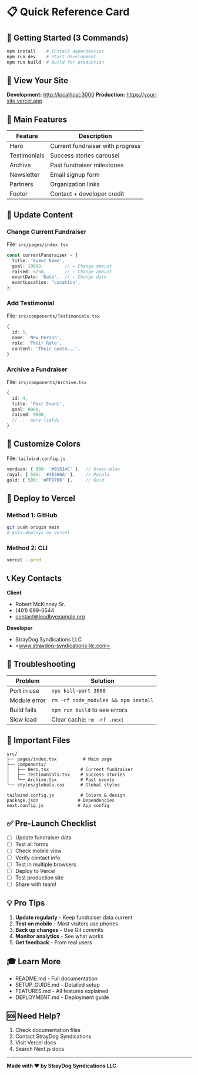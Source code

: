 # 📋 Quick Reference Card

## 🚀 Getting Started (3 Commands)

```bash
npm install    # Install dependencies
npm run dev    # Start development
npm run build  # Build for production
```

## 📱 View Your Site

**Development:** <http://localhost:3000>
**Production:** <https://your-site.vercel.app>

## 🎯 Main Features

| Feature | Description |
|---------|-------------|
| Hero | Current fundraiser with progress |
| Testimonials | Success stories carousel |
| Archive | Past fundraiser milestones |
| Newsletter | Email signup form |
| Partners | Organization links |
| Footer | Contact + developer credit |

## 📝 Update Content

### Change Current Fundraiser

File: `src/pages/index.tsx`

```typescript
const currentFundraiser = {
  title: 'Event Name',
  goal: 10000,        // ← Change amount
  raised: 6250,       // ← Change amount
  eventDate: 'Date',  // ← Change date
  eventLocation: 'Location',
};
```

### Add Testimonial

File: `src/components/Testimonials.tsx`

```typescript
{
  id: 5,
  name: 'New Person',
  role: 'Their Role',
  content: 'Their quote...',
}
```

### Archive a Fundraiser

File: `src/components/Archive.tsx`

```typescript
{
  id: 4,
  title: 'Past Event',
  goal: 8000,
  raised: 9000,
  // ... more fields
}
```

## 🎨 Customize Colors

File: `tailwind.config.js`

```javascript
verdean: { 500: '#01514C' },  // Green-blue
royal: { 500: '#4B306A' },    // Purple
gold: { 500: '#FFD700' },     // Gold
```

## 🚀 Deploy to Vercel

### Method 1: GitHub

```bash
git push origin main
# Auto-deploys on Vercel
```

### Method 2: CLI

```bash
vercel --prod
```

## 📞 Key Contacts

**Client**

- Robert McKinney Sr.
- (401) 699-6544
- <contact@leadbyexample.org>

**Developer**

- StrayDog Syndications LLC
- <www.straydog-syndications-llc.com>

## 🔧 Troubleshooting

| Problem | Solution |
|---------|----------|
| Port in use | `npx kill-port 3000` |
| Module error | `rm -rf node_modules && npm install` |
| Build fails | `npm run build` to see errors |
| Slow load | Clear cache: `rm -rf .next` |

## 📂 Important Files

```
src/
├── pages/index.tsx          # Main page
├── components/
│   ├── Hero.tsx            # Current fundraiser
│   ├── Testimonials.tsx    # Success stories
│   └── Archive.tsx         # Past events
└── styles/globals.css      # Global styles

tailwind.config.js          # Colors & design
package.json               # Dependencies
next.config.js             # App config
```

## ✅ Pre-Launch Checklist

- [ ] Update fundraiser data
- [ ] Test all forms
- [ ] Check mobile view
- [ ] Verify contact info
- [ ] Test in multiple browsers
- [ ] Deploy to Vercel
- [ ] Test production site
- [ ] Share with team!

## 💡 Pro Tips

1. **Update regularly** - Keep fundraiser data current
2. **Test on mobile** - Most visitors use phones
3. **Back up changes** - Use Git commits
4. **Monitor analytics** - See what works
5. **Get feedback** - From real users

## 🎓 Learn More

- README.md - Full documentation
- SETUP_GUIDE.md - Detailed setup
- FEATURES.md - All features explained
- DEPLOYMENT.md - Deployment guide

## 🆘 Need Help?

1. Check documentation files
2. Contact StrayDog Syndications
3. Visit Vercel docs
4. Search Next.js docs

---

**Made with ❤️ by StrayDog Syndications LLC**
